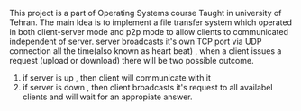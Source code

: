 This project is a part of Operating Systems course Taught in university of Tehran.
The main Idea is to implement a file transfer system which operated in both client-server mode and p2p mode to allow clients to communicated independent of server.
server broadcasts it's own TCP port via UDP connection all the time(also known as heart beat) , when a client issues a request (upload or download) there will be two possible
outcome.
1. if server is up , then client will communicate with it
2. if server is down , then client broadcasts it's request to all availabel clients and will wait for an appropiate answer.